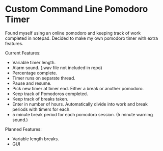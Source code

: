 Custom Command Line Pomodoro Timer
==================================
Found myself using an online pomodoro and keeping
track of work completed in notepad. Decided to make
my own pomodoro timer with extra features.

Current Features:
- Variable timer length.
- Alarm sound. (.wav file not included in repo)
- Percentage complete.
- Timer runs on separate thread. 
- Pause and resume.
- Pick new timer at timer end. Either a break or another pomodoro.
- Keep track of Pomodoros completed.
- Keep track of breaks taken.
- Enter in number of hours. Automatically divide into work and break periods with timers for each.
- 5 minute break period for each pomodoro session. (5 minute warning sound.)

Planned Features:
- Variable length breaks.
- GUI

